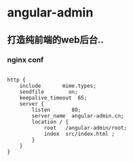 # angular-admin
## 打造纯前端的web后台..

### nginx conf
<code>
http {
	include       mime.types;
	sendfile        on;
	keepalive_timeout  65;
	server {
		listen       80;
		server_name  angular-admin.cn;
		location / {
			root   /angular-admin/root;
			index  src/index.html ;
		}
	}
}
</code>
